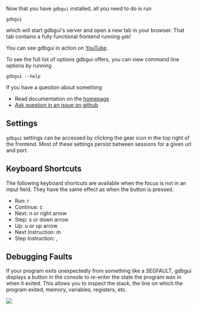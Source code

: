 Now that you have `gdbgui` installed, all you need to do is run
```
gdbgui
```

which will start gdbgui's server and open a new tab in your browser. That tab contains a fully functional frontend running `gdb`!

You can see gdbgui in action on [YouTube](https://www.youtube.com/channel/UCUCOSclB97r9nd54NpXMV5A).

To see the full list of options gdbgui offers, you can view command line options by running
```
gdbgui --help
```

If you have a question about something

* Read documentation on the [homepage](https://github.com/cs01/gdbgui/)
* [Ask question in an issue on github](https://github.com/cs01/gdbgui/issues)


## Settings
`gdbgui` settings can be accessed by clicking the gear icon in the top right of the frontend. Most of these settings persist between sessions for a given url and port.


## Keyboard Shortcuts
The following keyboard shortcuts are available when the focus is not in an input field. They have the same effect as when the button is pressed.

* Run: r
* Continue: c
* Next: n or right arrow
* Step: s or down arrow
* Up: u or up arrow
* Next Instruction: m
* Step Instruction: ,


## Debugging Faults

If your program exits unexpectedly from something like a SEGFAULT, gdbgui displays a button in the console to re-enter the state the program was in when it exited. This allows you to inspect the stack, the line on which the program exited, memory, variables, registers, etc.

![](https://raw.githubusercontent.com/cs01/gdbgui/master/screenshots/SIGSEV.png)
